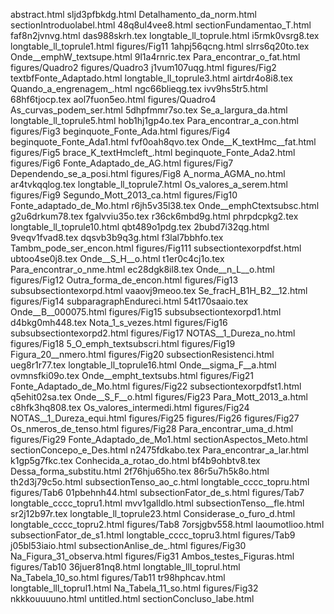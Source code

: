 abstract.html
sljd3pfbkdg.html
Detalhamento_da_norm.html
sectionIntroduolabel.html
48q8ul4vee8.html
sectionFundamentao_T.html
faf8n2jvnvg.html
das988skrh.tex
longtable_ll_toprule.html
i5rmk0vsrg8.tex
longtable_ll_toprule1.html
figures/Fig11
1ahpj56qcng.html
slrrs6q20to.tex
Onde__emphW_textsupe.html
9l1a4rnric.tex
Para_encontrar_o_fat.html
figures/Quadro2
figures/Quadro3
j1vum107uqg.html
figures/Fig2
textbfFonte_Adaptado.html
longtable_ll_toprule3.html
airtdr4o8i8.tex
Quando_a_engrenagem_.html
ngc66blieqg.tex
ivv9hs5tr5.html
68hf6tjocp.tex
aol7fuon5eo.html
figures/Quadro4
As_curvas_podem_ser.html
5dhpfmmr7so.tex
Se_a_largura_da.html
longtable_ll_toprule5.html
hob1hj1gp4o.tex
Para_encontrar_a_con.html
figures/Fig3
beginquote_Fonte_Ada.html
figures/Fig4
beginquote_Fonte_Ada1.html
fvf0oah8qvo.tex
Onde__K_textHmc__fat.html
figures/Fig5
brace_K_textHmcleft_.html
beginquote_Fonte_Ada2.html
figures/Fig6
Fonte_Adaptado_de_AG.html
figures/Fig7
Dependendo_se_a_posi.html
figures/Fig8
A_norma_AGMA_no.html
ar4tvkqqlog.tex
longtable_ll_toprule7.html
Os_valores_a_serem.html
figures/Fig9
Segundo_Mott_2013_ca.html
figures/Fig10
Fonte_adaptado_de_Mo.html
r6jh5v35l38.tex
Onde__emphCtextsubsc.html
g2u6drkum78.tex
fgalvviu35o.tex
r36ck6mbd9g.html
phrpdcpkg2.tex
longtable_ll_toprule10.html
qbt489o1pdg.tex
2bubd7i32qg.html
9veqv1fvad8.tex
dqsvb3b9q3g.html
f3lal7bbhfo.tex
Tambm_pode_ser_encon.html
figures/Fig111
subsectiontexorpdfst.html
ubtoo4se0j8.tex
Onde__S_H__o.html
t1er0c4cj1o.tex
Para_encontrar_o_nme.html
ec28dgk8il8.tex
Onde__n_L__o.html
figures/Fig12
Outra_forma_de_encon.html
figures/Fig13
subsubsectiontexorpd.html
vaaovj9meoo.tex
Se_fracH_B1H_B2__12.html
figures/Fig14
subparagraphEndureci.html
54t170saaio.tex
Onde__B__000075.html
figures/Fig15
subsubsectiontexorpd1.html
d4bkg0mh448.tex
Nota_1_s_vezes.html
figures/Fig16
subsubsectiontexorpd2.html
figures/Fig17
NOTAS__1_Dureza_no.html
figures/Fig18
5_O_emph_textsubscri.html
figures/Fig19
Figura_20__nmero.html
figures/Fig20
subsectionResistenci.html
ueg8r1r77.tex
longtable_ll_toprule16.html
Onde__sigma_F__a.html
ovmnsfki09o.tex
Onde__empht_textsubs.html
figures/Fig21
Fonte_Adaptado_de_Mo.html
figures/Fig22
subsectiontexorpdfst1.html
q5ehit02sa.tex
Onde__S_F__o.html
figures/Fig23
Para_Mott_2013_a.html
c8hfk3hq808.tex
Os_valores_intermedi.html
figures/Fig24
NOTAS__1_Dureza_equi.html
figures/Fig25
figures/Fig26
figures/Fig27
Os_nmeros_de_tenso.html
figures/Fig28
Para_encontrar_uma_d.html
figures/Fig29
Fonte_Adaptado_de_Mo1.html
sectionAspectos_Meto.html
sectionConcepo_e_Des.html
n2475fdkabo.tex
Para_encontrar_a_lar.html
k1gp5g7fkc.tex
Conhecida_a_rotao_do.html
bf4b9ohbtv8.tex
Dessa_forma_substitu.html
2f76hju65ho.tex
86r5u7h5k8o.html
th2d3j79c5o.html
subsectionTenso_ao_c.html
longtable_cccc_topru.html
figures/Tab6
01pbehnh44.html
subsectionFator_de_s.html
figures/Tab7
longtable_cccc_topru1.html
mvv1galldlo.html
subsectionTenso__fle.html
sr2j12b97r.tex
longtable_ll_toprule23.html
Considerase_o_furo_d.html
longtable_cccc_topru2.html
figures/Tab8
7orsjgbv558.html
laoumotlioo.html
subsectionFator_de_s1.html
longtable_cccc_topru3.html
figures/Tab9
j05bl53iaio.html
subsectionAnlise_de_.html
figures/Fig30
Na_Figura_31_observa.html
figures/Fig31
Ambos_testes_Figuras.html
figures/Tab10
36juer81nq8.html
longtable_lll_toprul.html
Na_Tabela_10_so.html
figures/Tab11
tr98hphcav.html
longtable_lll_toprul1.html
Na_Tabela_11_so.html
figures/Fig32
nkkkouuuuno.html
untitled.html
sectionConcluso_labe.html